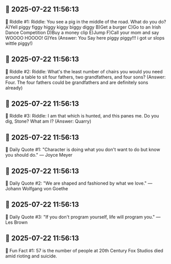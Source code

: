 ## 📅 2025-07-22 11:56:13

🧩 Riddle #1:
Riddle: You see a pig in the middle of the road. What do you do? A)Yell piggy figgy higgy kiggy biggy diggy B)Get a burger C)Go to an Irish Dance Competition D)Buy a money clip E)Jump F)Call your mom and say WOOOO HOOOO! G)Yes
(Answer: You Say here piggy piggy!!! i got ur slops wittle piggy!)

## 📅 2025-07-22 11:56:13

🧩 Riddle #2:
Riddle: What's the least number of chairs you would you need around a table to sit four fathers, two grandfathers, and four sons?
(Answer: Four. The four fathers could be grandfathers and are definitely sons already)

## 📅 2025-07-22 11:56:13

🧩 Riddle #3:
Riddle: I am that which is hunted, and this panes me. Do you dig, Stone? What am I?
(Answer: Quarry)

## 📅 2025-07-22 11:56:13

💬 Daily Quote #1:
"Character is doing what you don't want to do but know you should do." — Joyce Meyer

## 📅 2025-07-22 11:56:13

💬 Daily Quote #2:
"We are shaped and fashioned by what we love." — Johann Wolfgang von Goethe

## 📅 2025-07-22 11:56:13

💬 Daily Quote #3:
"If you don't program yourself, life will program you." — Les Brown

## 📅 2025-07-22 11:56:13

🧐 Fun Fact #1:
57 is the number of people at 20th Century Fox Studios died amid rioting and suicide.

